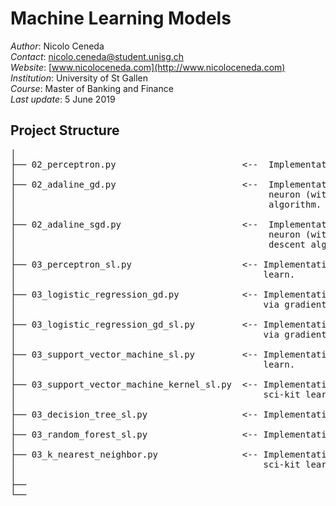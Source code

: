 # Machine Learning Models

*Author*: Nicolo Ceneda \
*Contact*: nicolo.ceneda@student.unisg.ch \
*Website*: [www.nicoloceneda.com](http://www.nicoloceneda.com) \
*Institution*: University of St Gallen \
*Course*: Master of Banking and Finance \
*Last update*: 5 June 2019

## Project Structure
<pre>
│
├── 02_perceptron.py                        <--  Implementation of a single layer perceptron
│
├── 02_adaline_gd.py                        <--  Implementation of a single layer adaptive linear 
│                                                neuron (with standardization) via gradient descent 
│                                                algorithm.
│
├── 02_adaline_sgd.py                       <--  Implementation of a single layer adaptive linear 
│                                                neuron (with standardization) via stochastic gradient
│                                                descent algorithm.       
│
├── 03_perceptron_sl.py                     <-- Implementation of a single layer perceptron via sci-kit
│                                               learn.
│
├── 03_logistic_regression_gd.py            <-- Implementation of a single layer logistic regression 
│                                               via gradient descent algorithm.                       
│
├── 03_logistic_regression_gd_sl.py         <-- Implementation of a single layer logistic regression 
│                                               via gradient descent algorithm via sci-kit learn.
│
├── 03_support_vector_machine_sl.py         <-- Implementation of a support vector machine via sci-kit 
│                                               learn.
│
├── 03_support_vector_machine_kernel_sl.py  <-- Implementation of a kernel support vector machine via 
│                                               sci-kit learn. 
│
├── 03_decision_tree_sl.py                  <-- Implementation of a decision tree via sci-kit learn.
│
├── 03_random_forest_sl.py                  <-- Implementation of a random forest via sci-kit learn.
│
├── 03_k_nearest_neighbor.py                <-- Implementation of a k-nearest neighbor classifier via 
│                                               sci-kit learn
│
├── 
└──
</pre>

